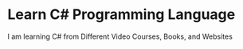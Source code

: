 # Learn C# Programming Language

I am learning C# from Different Video Courses, Books, and Websites
